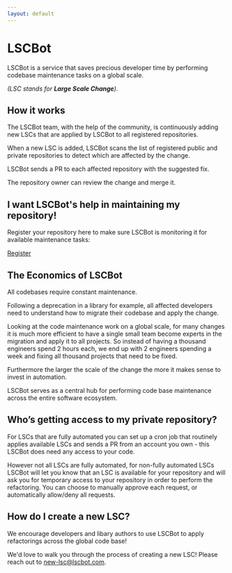 ```yaml
---
layout: default
---
```


# LSCBot

LSCBot is a service that saves precious developer time by performing codebase maintenance tasks on a global scale.

*(LSC stands for **Large Scale Change**).*


## How it works
The LSCBot team, with the help of the community, is continuously adding new LSCs that are applied by LSCBot to all registered repositories.

When a new LSC is added, LSCBot scans the list of registered public and private repositories to detect which are affected by the change.

LSCBot sends a PR to each affected repository with the suggested fix.

The repository owner can review the change and merge it.

## I want LSCBot's help in maintaining my repository!
Register your repository here to make sure LSCBot is monitoring it for available maintenance tasks:


<a id="register" href="/register">Register</a>


## The Economics of LSCBot
All codebases require constant maintenance.

Following a deprecation in a library for example, all affected developers need to understand how to migrate their codebase and apply the change.

Looking at the code maintenance work on a global scale, for many changes it is much more efficient to have a single small team become experts in the migration and apply it to all projects. So instead of having a thousand engineers spend 2 hours each, we end up with 2 engineers spending a week and fixing all thousand projects that need to be fixed.

Furthermore the larger the scale of the change the more it makes sense to invest in automation.

LSCBot serves as a central hub for performing code base maintenance across the entire software ecosystem.

## Who’s getting access to my private repository?
For LSCs that are fully automated you can set up a cron job that routinely applies available LSCs and sends a PR from an account you own - this LSCBot does need any access to your code.

However not all LSCs are fully automated, for non-fully automated LSCs LSCBot will let you know that an LSC is available for your repository and will ask you for temporary access to your repository in order to perform the refactoring. You can choose to manually approve each request, or automatically allow/deny all requests.


## How do I create a new LSC?

We encourage developers and libary authors to use LSCBot to apply refactorings across the global code base!

We'd love to walk you through the process of creating a new LSC! Please reach out to <new-lsc@lscbot.com>.
